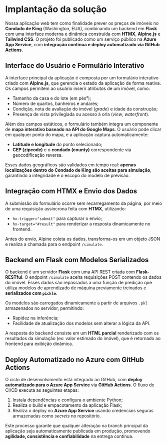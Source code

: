 # Implantação da solução

Nossa aplicação web tem como finalidade prever os preços de imóveis no **Condado de King** (Washington, EUA), combinando um backend em **Flask** com uma interface moderna e dinâmica construída com **HTMX**, **Alpine.js** e **Tailwind CSS**. O projeto foi publicado como um serviço público na **Azure App Service**, com **integração contínua e deploy automatizado via GitHub Actions**.

## Interface do Usuário e Formulário Interativo

A interface principal da aplicação é composta por um formulário interativo criado com **Alpine.js**, que gerencia o estado da aplicação de forma reativa. Os campos permitem ao usuário inserir atributos de um imóvel, como:

- Tamanho da casa e do lote (em pés²);
- Número de quartos, banheiros e andares;
- Condição, nota de avaliação do imóvel (*grade*) e idade da construção;
- Presença de vista privilegiada ou acesso à orla (*view*, *waterfront*).

Além dos campos estáticos, o formulário também integra um componente de **mapa interativo baseado na API do Google Maps**. O usuário pode clicar em qualquer ponto do mapa, e a aplicação captura automaticamente:

- **Latitude e longitude** do ponto selecionado;
- **CEP (zipcode)** e o **condado (county)** correspondente via geocodificação reversa.

Esses dados geográficos são validados em tempo real: **apenas localizações dentro do Condado de King são aceitas para simulação**, garantindo a integridade e o escopo do modelo de previsão.

## Integração com HTMX e Envio dos Dados

A submissão do formulário ocorre sem recarregamento da página, por meio de uma requisição assíncrona feita com **HTMX**, utilizando:

- `hx-trigger="submit"` para capturar o envio;
- `hx-target="#result"` para renderizar a resposta dinamicamente no frontend.

Antes do envio, Alpine coleta os dados, transforma-os em um objeto JSON e realiza a chamada para o endpoint `/simulate`.

## Backend em Flask com Modelos Serializados

O backend é um servidor **Flask** com uma API REST criada com **Flask-RESTful**. O endpoint `/simulate` aceita requisições POST contendo os dados do imóvel. Esses dados são repassados a uma função de predição que utiliza modelos de aprendizado de máquina previamente treinados e **serializados com `pickle`**.

Os modelos são carregados dinamicamente a partir de arquivos `.pkl` armazenados no servidor, permitindo:

- Rapidez na inferência;
- Facilidade de atualização dos modelos sem alterar a lógica da API.

A resposta do backend consiste em um **HTML parcial** renderizado com os resultados da simulação (ex: valor estimado do imóvel), que é retornado ao frontend para exibição dinâmica.

## Deploy Automatizado no Azure com GitHub Actions

O ciclo de desenvolvimento está integrado ao GitHub, com **deploy automatizado para o Azure App Service** via **GitHub Actions**. O fluxo de CI/CD executa as seguintes etapas:

1. Instala dependências e configura o ambiente Python;
2. Realiza o build e empacotamento da aplicação Flask;
3. Realiza o deploy no **Azure App Service** usando credenciais seguras armazenadas como *secrets* no repositório.

Este processo garante que qualquer alteração na branch principal da aplicação seja automaticamente publicada em produção, promovendo **agilidade, consistência e confiabilidade** na entrega contínua.








